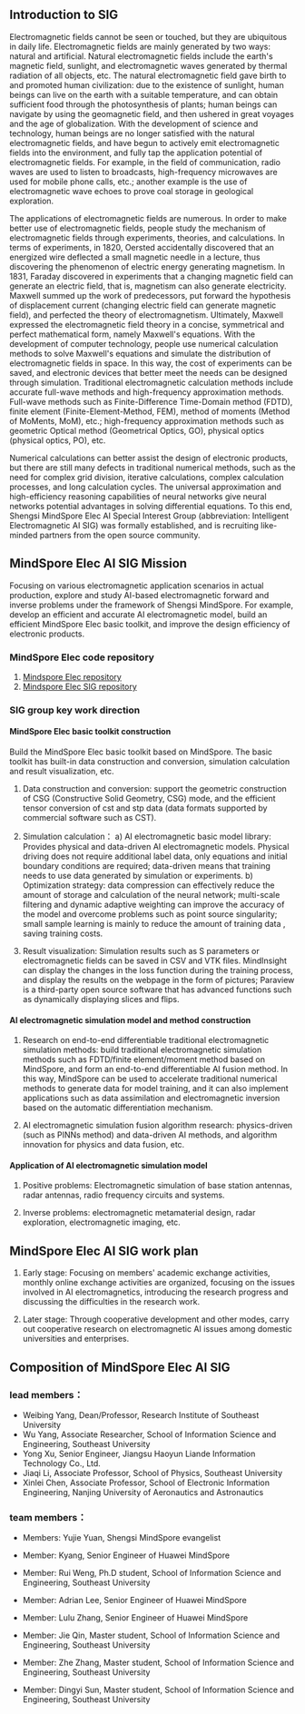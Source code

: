 ## Introduction to SIG

Electromagnetic fields cannot be seen or touched, but they are ubiquitous in daily life. Electromagnetic fields are mainly generated by two ways: natural and artificial. Natural electromagnetic fields include the earth's magnetic field, sunlight, and electromagnetic waves generated by thermal radiation of all objects, etc. The natural electromagnetic field gave birth to and promoted human civilization: due to the existence of sunlight, human beings can live on the earth with a suitable temperature, and can obtain sufficient food through the photosynthesis of plants; human beings can navigate by using the geomagnetic field, and then ushered in great voyages and the age of globalization. With the development of science and technology, human beings are no longer satisfied with the natural electromagnetic fields, and have begun to actively emit electromagnetic fields into the environment, and fully tap the application potential of electromagnetic fields. For example, in the field of communication, radio waves are used to listen to broadcasts, high-frequency microwaves are used for mobile phone calls, etc.; another example is the use of electromagnetic wave echoes to prove coal storage in geological exploration.

The applications of electromagnetic fields are numerous. In order to make better use of electromagnetic fields, people study the mechanism of electromagnetic fields through experiments, theories, and calculations. In terms of experiments, in 1820, Oersted accidentally discovered that an energized wire deflected a small magnetic needle in a lecture, thus discovering the phenomenon of electric energy generating magnetism. In 1831, Faraday discovered in experiments that a changing magnetic field can generate an electric field, that is, magnetism can also generate electricity. Maxwell summed up the work of predecessors, put forward the hypothesis of displacement current (changing electric field can generate magnetic field), and perfected the theory of electromagnetism. Ultimately, Maxwell expressed the electromagnetic field theory in a concise, symmetrical and perfect mathematical form, namely Maxwell's equations. With the development of computer technology, people use numerical calculation methods to solve Maxwell's equations and simulate the distribution of electromagnetic fields in space. In this way, the cost of experiments can be saved, and electronic devices that better meet the needs can be designed through simulation. Traditional electromagnetic calculation methods include accurate full-wave methods and high-frequency approximation methods. Full-wave methods such as Finite-Difference Time-Domain method (FDTD), finite element (Finite-Element-Method, FEM), method of moments (Method of MoMents, MoM), etc.; high-frequency approximation methods such as geometric Optical method (Geometrical Optics, GO), physical optics (physical optics, PO), etc.

Numerical calculations can better assist the design of electronic products, but there are still many defects in traditional numerical methods, such as the need for complex grid division, iterative calculations, complex calculation processes, and long calculation cycles. The universal approximation and high-efficiency reasoning capabilities of neural networks give neural networks potential advantages in solving differential equations. To this end, Shengsi MindSpore Elec AI Special Interest Group (abbreviation: Intelligent Electromagnetic AI SIG) was formally established, and is recruiting like-minded partners from the open source community.

## MindSpore Elec AI SIG Mission

Focusing on various electromagnetic application scenarios in actual production, explore and study AI-based electromagnetic forward and inverse problems under the framework of Shengsi MindSpore. For example, develop an efficient and accurate AI electromagnetic model, build an efficient MindSpore Elec basic toolkit, and improve the design efficiency of electronic products.

### MindSpore Elec code repository

1. [Mindspore Elec repository](https://gitee.com/mindspore/mindscience/tree/master/MindElec)
2. [Mindspore Elec SIG repository]( https://gitee.com/mindspore/community/tree/master/sigs/mindelec)

### SIG group key work direction

#### MindSpore Elec basic toolkit construction

Build the MindSpore Elec basic toolkit based on MindSpore. The basic toolkit has built-in data construction and conversion, simulation calculation and result visualization, etc.

  1. Data construction and conversion: support the geometric construction of CSG (Constructive Solid Geometry, CSG) mode, and the efficient tensor conversion of cst and stp data (data formats supported by commercial software such as CST).

  2. Simulation calculation：
     a) AI electromagnetic basic model library: Provides physical and data-driven AI electromagnetic models. Physical driving does not require additional label data, only equations and initial boundary conditions are required; data-driven means that training needs to use data generated by simulation or experiments.
     b) Optimization strategy: data compression can effectively reduce the amount of storage and calculation of the neural network; multi-scale filtering and dynamic adaptive weighting can improve the accuracy of the model and overcome problems such as point source singularity; small sample learning is mainly to reduce the amount of training data , saving training costs.

  3. Result visualization: Simulation results such as S parameters or electromagnetic fields can be saved in CSV and VTK files. MindInsight can display the changes in the loss function during the training process, and display the results on the webpage in the form of pictures; Paraview is a third-party open source software that has advanced functions such as dynamically displaying slices and flips.

#### AI electromagnetic simulation model and method construction

  1. Research on end-to-end differentiable traditional electromagnetic simulation methods: build traditional electromagnetic simulation methods such as FDTD/finite element/moment method based on MindSpore, and form an end-to-end differentiable AI fusion method. In this way, MindSpore can be used to accelerate traditional numerical methods to generate data for model training, and it can also implement applications such as data assimilation and electromagnetic inversion based on the automatic differentiation mechanism.

  2. AI electromagnetic simulation fusion algorithm research: physics-driven (such as PINNs method) and data-driven AI methods, and algorithm innovation for physics and data fusion, etc.

#### Application of AI electromagnetic simulation model

  1. Positive problems: Electromagnetic simulation of base station antennas, radar antennas, radio frequency circuits and systems.

  2. Inverse problems: electromagnetic metamaterial design, radar exploration, electromagnetic imaging, etc.

## MindSpore Elec AI SIG work plan

  1. Early stage: Focusing on members' academic exchange activities, monthly online exchange activities are organized, focusing on the issues involved in AI electromagnetics, introducing the research progress and discussing the difficulties in the research work.

  2. Later stage: Through cooperative development and other modes, carry out cooperative research on electromagnetic AI issues among domestic universities and enterprises.

## Composition of MindSpore Elec AI SIG

### lead members：

* Weibing Yang, Dean/Professor, Research Institute of Southeast University
* Wu Yang, Associate Researcher, School of Information Science and Engineering, Southeast University
* Yong Xu, Senior Engineer, Jiangsu Haoyun Liande Information Technology Co., Ltd.
* Jiaqi Li, Associate Professor, School of Physics, Southeast University
* Xinlei Chen, Associate Professor, School of Electronic Information Engineering, Nanjing University of Aeronautics and Astronautics

### team members：

* Members: Yujie Yuan, Shengsi MindSpore evangelist
* Member: Kyang, Senior Engineer of Huawei MindSpore

* Member: Rui Weng, Ph.D student, School of Information Science and Engineering, Southeast University
* Member: Adrian Lee, Senior Engineer of Huawei MindSpore
* Member: Lulu Zhang, Senior Engineer of Huawei MindSpore
* Member: Jie Qin, Master student, School of Information Science and Engineering, Southeast University
* Member: Zhe Zhang, Master student, School of Information Science and Engineering, Southeast University
* Member: Dingyi Sun, Master student, School of Information Science and Engineering, Southeast University
